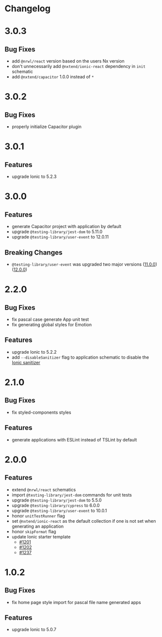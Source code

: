 # Changelog

# 3.0.3

## Bug Fixes

- add `@nrwl/react` version based on the users Nx version
- don't unnecessarily add `@nxtend/ionic-react` dependency in `init` schematic
- add `@nxtend/capacitor` 1.0.0 instead of `*`

# 3.0.2

## Bug Fixes

- properly initialize Capacitor plugin

# 3.0.1

## Features

- upgrade Ionic to 5.2.3

# 3.0.0

## Features

- generate Capacitor project with application by default
- upgrade `@testing-library/jest-dom` to 5.11.0
- upgrade `@testing-library/user-event` to 12.0.11

## Breaking Changes

- `@testing-library/user-event` was upgraded two major versions ([11.0.0](https://github.com/testing-library/user-event/releases/tag/v12.0.0)) ([12.0.0](https://github.com/testing-library/user-event/releases/tag/v12.0.0))

# 2.2.0

## Bug Fixes

- fix pascal case generate App unit test
- fix generating global styles for Emotion

## Features

- upgrade Ionic to 5.2.2
- add `--disableSanitizer` flag to application schematic to disable the [Ionic sanitizer](https://ionicframework.com/docs/techniques/security#sanitizing-user-input)

# 2.1.0

## Bug Fixes

- fix styled-components styles

## Features

- generate applications with ESLint instead of TSLint by default

# 2.0.0

## Features

- extend `@nrwl/react` schematics
- import `@testing-library/jest-dom` commands for unit tests
- upgrade `@testing-library/jest-dom` to 5.5.0
- upgrade `@testing-library/cypress` to 6.0.0
- upgrade `@testing-library/user-event` to 10.0.1
- honor `unitTestRunner` flag
- set `@nxtend/ionic-react` as the default collection if one is not set when generating an application
- honor `skipFormat` flag
- update Ionic starter template
  - [#1201](https://github.com/ionic-team/starters/pull/1201)
  - [#1202](https://github.com/ionic-team/starters/pull/1202)
  - [#1237](https://github.com/ionic-team/starters/pull/1237)

# 1.0.2

## Bug Fixes

- fix home page style import for pascal file name generated apps

## Features

- upgrade Ionic to 5.0.7
